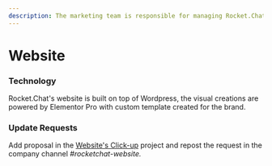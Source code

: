 ```yaml
---
description: The marketing team is responsible for managing Rocket.Chat's website.
---
```


# Website

### Technology

Rocket.Chat's website is built on top of Wordpress, the visual creations are powered by Elementor Pro with custom template created for the brand.

### Update Requests

Add proposal in the [Website's Click-up](https://app.clickup.com/4207297/v/l/5-16547068-1?pr=3058186) project and repost the request in the company channel _#rocketchat-website._
